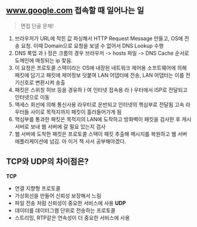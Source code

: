 
## <a id="1">www.google.com 접속할 때 일어나는 일</a>
> 면접 단골 문제!

1. 브라우저가 URL에 적힌 값 파싱해서 HTTP Request Message 만들고, OS에 전송 요청. 이때 Domain으로 요청을 보낼 수 없어서 DNS Lookup 수행
2. DNS 룩업 과ㅏ정은 크롬의 경우 브라우저 -> hosts 파일 -> DNS Cache 순서로 도메인에 매칭되는 ip 찾음.
3. 이 요청은 프로토콜 스택이라는 OS에 내장된 네트워크 제어용 소프트웨어에 의해 패킷에 담기고 패킷에 제어정보 덧붙여 LAN 어댑터에 전송, LAN 어댑터는 이를 전기신호로 변환시켜 송출
4. 패킷은 스위칭 허브 등을 경유하ㅏ여 인터넷 접속용 라ㅏ우터에서 ISP로 전달되고 인터넷으로 이동
5. 액세스 회선에 의해 통신사용 라우터로 운반되고 인터넷의 핵심부로 전달됨 고속 라우터들 사이로 목적지까지 패킷이 흘러들어가게 됨
6. 핵심부를 통과한 패킷은 목적지의 LAN에 도착하고 방화벽이 패킷을 검사한 후 캐시 서버로 보내 웹 서버에 갈 필요 있는지 검사
7. 웹 서버에 도착한 패킷은 프로토콜 스택이 패킷 추출해 메시지를 복원하고 웹 서버 애플리케이션에 넘김.
아 이거 책 사서 공부해야겠다.

## <a id="2">TCP와 UDP의 차이점은?</a>
**TCP**  
- 연결 지향형 프로토콜
- 가상회선을 만들어 신뢰성 보장해서 느림
- 파일 전송 처럼 신뢰성이 중요한 서비스에 사용
**UDP**
- 데이터를 데이터그램 단위로 전송하는 프로토콜
- 스트리밍, RTP같은 연속성이 더 중요한 서비스에 사용
